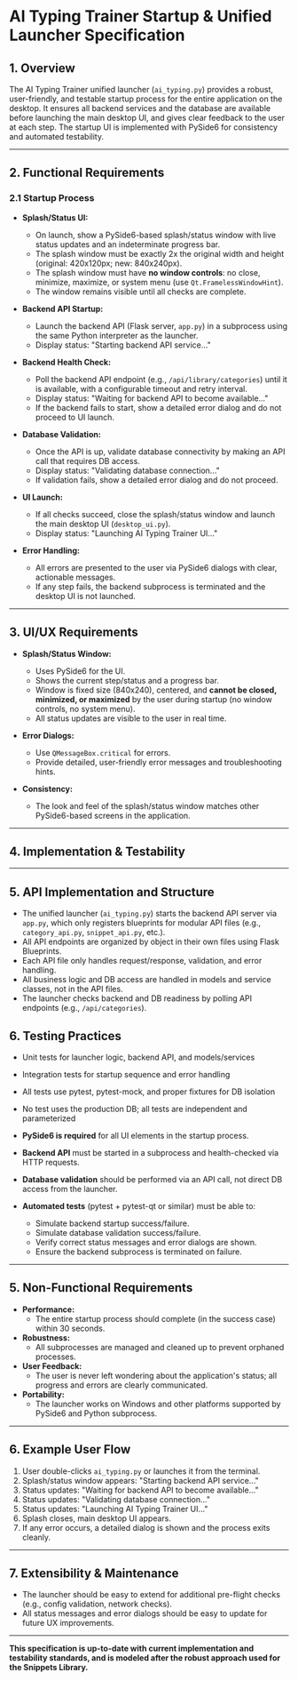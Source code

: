 # AI Typing Trainer Startup & Unified Launcher Specification

## 1. Overview

The AI Typing Trainer unified launcher (`ai_typing.py`) provides a robust, user-friendly, and testable startup process for the entire application on the desktop. It ensures all backend services and the database are available before launching the main desktop UI, and gives clear feedback to the user at each step. The startup UI is implemented with PySide6 for consistency and automated testability.

---

## 2. Functional Requirements

### 2.1 Startup Process

- **Splash/Status UI:**
  - On launch, show a PySide6-based splash/status window with live status updates and an indeterminate progress bar.
  - The splash window must be exactly 2x the original width and height (original: 420x120px; new: 840x240px).
  - The splash window must have **no window controls**: no close, minimize, maximize, or system menu (use `Qt.FramelessWindowHint`).
  - The window remains visible until all checks are complete.

- **Backend API Startup:**
  - Launch the backend API (Flask server, `app.py`) in a subprocess using the same Python interpreter as the launcher.
  - Display status: "Starting backend API service..."

- **Backend Health Check:**
  - Poll the backend API endpoint (e.g., `/api/library/categories`) until it is available, with a configurable timeout and retry interval.
  - Display status: "Waiting for backend API to become available..."
  - If the backend fails to start, show a detailed error dialog and do not proceed to UI launch.

- **Database Validation:**
  - Once the API is up, validate database connectivity by making an API call that requires DB access.
  - Display status: "Validating database connection..."
  - If validation fails, show a detailed error dialog and do not proceed.

- **UI Launch:**
  - If all checks succeed, close the splash/status window and launch the main desktop UI (`desktop_ui.py`).
  - Display status: "Launching AI Typing Trainer UI..."

- **Error Handling:**
  - All errors are presented to the user via PySide6 dialogs with clear, actionable messages.
  - If any step fails, the backend subprocess is terminated and the desktop UI is not launched.

---

## 3. UI/UX Requirements

- **Splash/Status Window:**
  - Uses PySide6 for the UI.
  - Shows the current step/status and a progress bar.
  - Window is fixed size (840x240), centered, and **cannot be closed, minimized, or maximized** by the user during startup (no window controls, no system menu).
  - All status updates are visible to the user in real time.

- **Error Dialogs:**
  - Use `QMessageBox.critical` for errors.
  - Provide detailed, user-friendly error messages and troubleshooting hints.

- **Consistency:**
  - The look and feel of the splash/status window matches other PySide6-based screens in the application.

---

## 4. Implementation & Testability

---

## 5. API Implementation and Structure
- The unified launcher (`ai_typing.py`) starts the backend API server via `app.py`, which only registers blueprints for modular API files (e.g., `category_api.py`, `snippet_api.py`, etc.).
- All API endpoints are organized by object in their own files using Flask Blueprints.
- Each API file only handles request/response, validation, and error handling.
- All business logic and DB access are handled in models and service classes, not in the API files.
- The launcher checks backend and DB readiness by polling API endpoints (e.g., `/api/categories`).

## 6. Testing Practices
- Unit tests for launcher logic, backend API, and models/services
- Integration tests for startup sequence and error handling
- All tests use pytest, pytest-mock, and proper fixtures for DB isolation
- No test uses the production DB; all tests are independent and parameterized

- **PySide6 is required** for all UI elements in the startup process.
- **Backend API** must be started in a subprocess and health-checked via HTTP requests.
- **Database validation** should be performed via an API call, not direct DB access from the launcher.
- **Automated tests** (pytest + pytest-qt or similar) must be able to:
  - Simulate backend startup success/failure.
  - Simulate database validation success/failure.
  - Verify correct status messages and error dialogs are shown.
  - Ensure the backend subprocess is terminated on failure.

---

## 5. Non-Functional Requirements

- **Performance:**
  - The entire startup process should complete (in the success case) within 30 seconds.
- **Robustness:**
  - All subprocesses are managed and cleaned up to prevent orphaned processes.
- **User Feedback:**
  - The user is never left wondering about the application's status; all progress and errors are clearly communicated.
- **Portability:**
  - The launcher works on Windows and other platforms supported by PySide6 and Python subprocess.

---

## 6. Example User Flow

1. User double-clicks `ai_typing.py` or launches it from the terminal.
2. Splash/status window appears: "Starting backend API service..."
3. Status updates: "Waiting for backend API to become available..."
4. Status updates: "Validating database connection..."
5. Status updates: "Launching AI Typing Trainer UI..."
6. Splash closes, main desktop UI appears.
7. If any error occurs, a detailed dialog is shown and the process exits cleanly.

---

## 7. Extensibility & Maintenance

- The launcher should be easy to extend for additional pre-flight checks (e.g., config validation, network checks).
- All status messages and error dialogs should be easy to update for future UX improvements.

---

**This specification is up-to-date with current implementation and testability standards, and is modeled after the robust approach used for the Snippets Library.**
